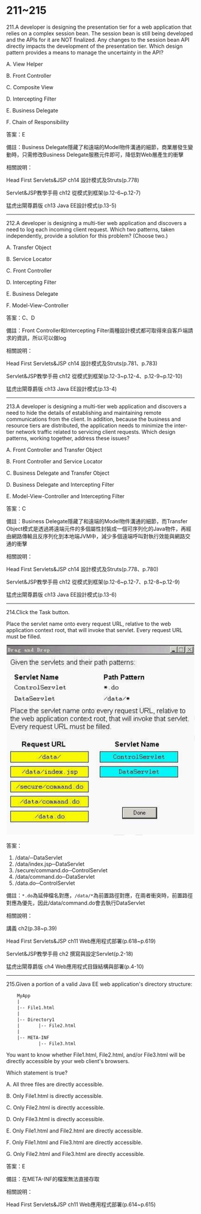 211~215
========================

211.A developer is designing the presentation tier for a web application that relies on a complex session bean. The session bean is still being developed and the APIs for it are NOT finalized. Any changes to the session bean API directly impacts the development of the presentation tier. Which design pattern provides a means to manage the uncertainty in the API?

A.   View Helper 

B.   Front Controller 

C.   Composite View 

D.   Intercepting Filter 

E.   Business Delegate 

F.   Chain of Responsibility

<!--sec data-title="解析" data-id="section211_2" data-collapse=true ces-->
答案：E

備註：Business Delegate隱藏了和遠端的Model物件溝通的細節，商業層發生變動時，只需修改Business Delegate服務元件即可，降低對Web層產生的衝擊

相關說明：

Head First Servlets&JSP ch14 設計模式及Struts(p.778)

Servlet&JSP教學手冊 ch12 從模式到框架(p.12-6~p.12-7)

猛虎出閘尊爵版 ch13 Java EE設計模式(p.13-5)
<!--endsec-->

---
212.A developer is designing a multi-tier web application and discovers a need to log each incoming client request. Which two patterns, taken independently, provide a solution for this problem? (Choose two.)

A.   Transfer Object 

B.   Service Locator 

C.   Front Controller 

D.   Intercepting Filter 

E.   Business Delegate 

F.   Model-View-Controller

<!--sec data-title="解析" data-id="section212_2" data-collapse=true ces-->
答案：C、D

備註：Front Controller和Intercepting Filter兩種設計模式都可取得來自客戶端請求的資訊，所以可以做log

相關說明：

Head First Servlets&JSP ch14 設計模式及Struts(p.781、p.783)

Servlet&JSP教學手冊 ch12 從模式到框架(p.12-3~p.12-4、p.12-9~p.12-10)

猛虎出閘尊爵版 ch13 Java EE設計模式(p.13-4)
<!--endsec-->

---
213.A developer is designing a multi-tier web application and discovers a need to hide the details of establishing and maintaining remote communications from the client. In addition, because the business and resource tiers are distributed, the application needs to minimize the inter-tier network traffic related to servicing client requests. Which design patterns, working together, address these issues?

A.   Front Controller and Transfer Object 

B.   Front Controller and Service Locator 

C.   Business Delegate and Transfer Object 

D.   Business Delegate and Intercepting Filter 

E.   Model-View-Controller and Intercepting Filter

<!--sec data-title="解析" data-id="section213_2" data-collapse=true ces-->
答案：C

備註：Business Delegate隱藏了和遠端的Model物件溝通的細節，而Transfer Object模式是透過將遠端元件的多個屬性封裝成一個可序列化的Java物件，再經由網路傳輸且反序列化到本地端JVM中，減少多個遠端呼叫對執行效能與網路交通的衝擊

相關說明：

Head First Servlets&JSP ch14 設計模式及Struts(p.778、p.780)

Servlet&JSP教學手冊 ch12 從模式到框架(p.12-6~p.12-7、p.12-8~p.12-9)

猛虎出閘尊爵版 ch13 Java EE設計模式(p.13-6)
<!--endsec-->

---
214.Click the Task button. 

Place the servlet name onto every request URL, relative to the web application context root, that will invoke that servlet. Every request URL must be filled.

![1505914516022](https://github.com/Carrie-Lai/Test/blob/master/media/25752.jpeg)

<!--sec data-title="解析" data-id="section214_2" data-collapse=true ces-->
答案：

1. /data/─DataServlet
2. /data/index.jsp─DataServlet
3. /secure/command.do─ControlServlet
4. /data/command.do─DataServlet
5. /data.do─ControlServlet

備註：`*.do`為延伸檔名對應，`/data/*`為前置路徑對應，在兩者衝突時，前置路徑對應為優先，因此/data/command.do會去執行DataServlet

相關說明：

講義 ch2(p.38~p.39)

Head First Servlets&JSP ch11 Web應用程式部署(p.618~p.619)

Servlet&JSP教學手冊 ch2 撰寫與設定Servlet(p.2-18)

猛虎出閘尊爵版 ch4 Web應用程式目錄結構與部署(p.4-10)
<!--endsec-->

---
215.Given a portion of a valid Java EE web application's directory structure: 

		MyApp       
		|        
		|-- File1.html        
		|        
		|-- Directory1       
		|		|-- File2.html 
		|        
		|-- META-INF              
				|-- File3.html 

You want to know whether File1.html, File2.html, and/or File3.html will be directly accessible by your web client's browsers. 

Which statement is true?

A.   All three files are directly accessible. 

B.   Only File1.html is directly accessible. 

C.   Only File2.html is directly accessible. 

D.   Only File3.html is directly accessible. 

E.   Only File1.html and File2.html are directly accessible. 

F.   Only File1.html and File3.html are directly accessible.

G.   Only File2.html and File3.html are directly accessible.

<!--sec data-title="解析" data-id="section215_2" data-collapse=true ces-->
答案：E

備註：在META-INF的檔案無法直接存取

相關說明：

Head First Servlets&JSP ch11 Web應用程式部署(p.614~p.615)
<!--endsec-->
